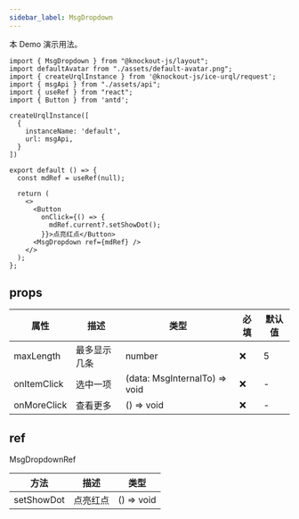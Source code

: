 ```yaml
---
sidebar_label: MsgDropdown
---
```


本 Demo 演示用法。

```tsx preview
import { MsgDropdown } from "@knockout-js/layout";
import defaultAvatar from "./assets/default-avatar.png";
import { createUrqlInstance } from '@knockout-js/ice-urql/request';
import { msgApi } from "./assets/api";
import { useRef } from "react";
import { Button } from 'antd';

createUrqlInstance([
  {
    instanceName: 'default',
    url: msgApi,
  }
])

export default () => {
  const mdRef = useRef(null);

  return (
    <>
      <Button 
        onClick={() => {
          mdRef.current?.setShowDot();
        }}>点亮红点</Button>
      <MsgDropdown ref={mdRef} />
    </>
  );
};
```

## props

| 属性        | 描述         | 类型                          | 必填 | 默认值 |
| ----------- | ------------ | ----------------------------- | ---- | ------ |
| maxLength   | 最多显示几条 | number                        | ❌    | 5      |
| onItemClick | 选中一项     | (data: MsgInternalTo) => void | ❌    | -      |
| onMoreClick | 查看更多     | () => void                    | ❌    | -      |

## ref

MsgDropdownRef

| 方法       | 描述     | 类型       |
| ---------- | -------- | ---------- |
| setShowDot | 点亮红点 | () => void |
